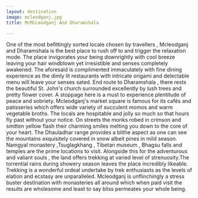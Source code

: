 ```yaml
---
layout: destination
image: mcleodganj.jpg
title: McMcLeodganj And Dharamshala

---
```

One of the most befittingly sorted locale chosen by travellers , Mcleodganj  and Dharamshala is the best place to rush off to and trigger the relaxation mode. The place invigorates your being downrightly with cool breeze leaving your hair windblown yet irresistible and senses completely awakened. The aforesaid is complimented immaculately with fine dining experience as the dimly lit restaurants with intricate origami and delectable menu will leave your senses sated. End route to Dharamshala , there rests the beautiful St. John's church surrounded excellently by lush trees and pretty flower cover. A stoppage here is a must to experience plentitude of peace and sobriety. Mcleodganj's market square is famous for its cafés and patisseries which offers wide variety of succulent momos and warm vegetable broths. The locals are hospitable and jolly so much so that hours fly past without your notice. On streets the monks robed in crimson and smitten yellow flash their charming smiles melting you down to the core of your heart. The Dhauladhar range provides a blithe aspect as one can see the mountains exquisitely covered in snow albeit pines in mild season. Namgyal monastery ,Tsuglagkhang , Tibetan museum , Bhagsu falls and temples are the prime locations to visit. Alongside this for the adventurous and valiant souls , the land offers trekking at varied level of strenuosity.The torrential rains during showery season leaves the place incredibly likeable. Trekking is a wonderful ordeal undertake by trek enthusiasts as the levels of elation and ecstasy are unparalleled. 
Mcleodganj is unflinchingly a stress buster destination with monasteries all around which when paid visit the results are wholesome and least to say bliss permeates your whole being.
